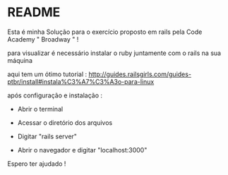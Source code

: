 # README

Esta é minha Solução para o exercício proposto em rails pela Code Academy " Broadway " !

para visualizar é necessário instalar o ruby juntamente com o rails na sua máquina

aqui tem um ótimo tutorial : http://guides.railsgirls.com/guides-ptbr/install#instala%C3%A7%C3%A3o-para-linux

após configuração  e instalação : 

- Abrir o terminal

- Acessar o diretório dos arquivos

- Digitar "rails server"

- Abrir o navegador e digitar "localhost:3000"

Espero ter ajudado !
